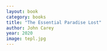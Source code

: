 ```yaml
---
layout: book
category: books
title: "The Essential Paradise Lost"
author: John Carey
year: 2020
image: tepl.jpg
---
```

